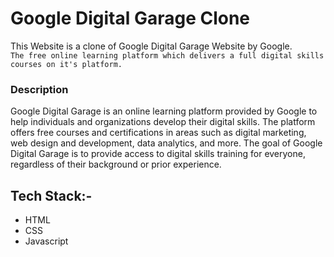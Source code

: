# Google Digital Garage Clone
This Website is a clone of Google Digital Garage Website by Google.  
```The free online learning platform which delivers a full digital skills courses on it's platform.```

### Description
Google Digital Garage is an online learning platform provided by Google to help individuals and organizations develop their digital skills.
The platform offers free courses and certifications in areas such as digital marketing, web design and development, data analytics, and more. 
The goal of Google Digital Garage is to provide access to digital skills training for everyone, regardless of their background or prior experience.

## Tech Stack:-
* HTML
* CSS
* Javascript
